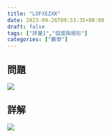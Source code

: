 ```yaml
---
title: "LOFXEZXK"
date: 2023-09-26T09:53:35+08:00
draft: false
tags: ["評量1","弧度與扇形"]
categories: ["數學"]
---
```

<!--more-->

## 問題
<img src="/posts/solution/LOFXEZXK-q.png">

## 詳解
<img src="/posts/solution/LOFXEZXK-sol.png">
